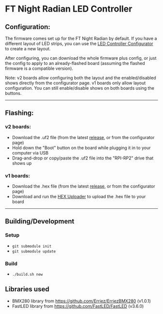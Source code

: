 # FT Night Radian LED Controller

## Configuration:

The firmware comes set up for the FT Night Radian by default. If you have a different layout of LED strips, you can use the [LED Controller Configurator](https://wingnut-tech.github.io/LEDControllerConfigurator/) to create a new layout.

After configuring, you can download the whole firmware plus config, or just the config to apply to an already-flashed board (assuming the flashed firmware is a compatible version).

Note: v2 boards allow configuring both the layout and the enabled/disabled shows directly from the configurator page. v1 boards only allow layout configuration. You can still enable/disable shows on both boards using the buttons.

---

## Flashing:

### v2 boards:
- Download the .uf2 file (from the latest [release](https://github.com/wingnut-tech/LEDControllerV2/releases), or from the configurator page)
- Hold down the "Boot" button on the board while plugging it in to your computer via USB
- Drag-and-drop or copy/paste the .uf2 file into the "RPI-RP2" drive that shows up


### v1 boards:
- Download the .hex file (from the latest [release](https://github.com/wingnut-tech/LEDControllerV2/releases), or from the configurator page)
- Download and run the [HEX Uploader](https://github.com/wingnut-tech/HEXUploader) to upload the .hex file to your board

---

## Building/Development

### Setup
- `git submodule init`
- `git submodule update`

### Build

- `./build.sh new`

## Libraries used

- BMX280 library from <https://github.com/Erriez/ErriezBMX280> (v1.0.1)
- FastLED library from <https://github.com/FastLED/FastLED> (v3.6.0)
